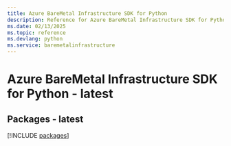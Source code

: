 ```yaml
---
title: Azure BareMetal Infrastructure SDK for Python
description: Reference for Azure BareMetal Infrastructure SDK for Python
ms.date: 02/13/2025
ms.topic: reference
ms.devlang: python
ms.service: baremetalinfrastructure
---
```

# Azure BareMetal Infrastructure SDK for Python - latest
## Packages - latest
[!INCLUDE [packages](baremetal-infrastructure-index.md)]